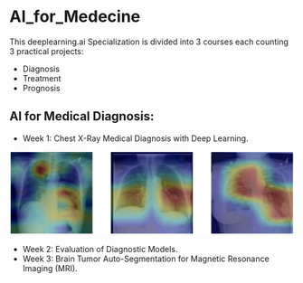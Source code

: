 # AI_for_Medecine


This deeplearning.ai Specialization is divided into 3 courses each counting 3 practical projects:
- Diagnosis
- Treatment
- Prognosis

## AI for Medical Diagnosis:

- Week 1: Chest X-Ray Medical Diagnosis with Deep Learning.

![](AI4M_Diagnosis/week_1/utf-8''xray-header-image.png)

- Week 2: Evaluation of Diagnostic Models.
- Week 3: Brain Tumor Auto-Segmentation for Magnetic Resonance Imaging (MRI).




